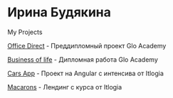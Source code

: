# Ирина Будякина
My Projects

[Office Direct](https://i-bdkn.ru/OfficeDirect/) - Преддипломный проект Glo Academy

[Business of life](https://i-bdkn.ru/business-of-life/) - Дипломная работа Glo Academy

[Cars App](https://bdkni.github.io/cars-hw/) - Проект на Angular с интенсива от Itlogia

[Macarons](https://i-bdkn.ru/macarons/) - Лендинг с курса от Itlogia
